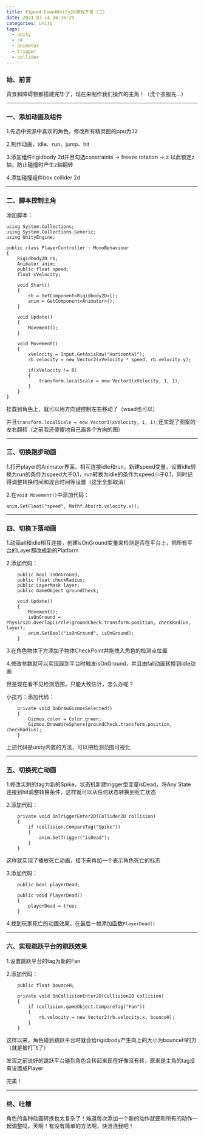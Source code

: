 ```yaml
---
title: 《Speed Down》Unity2d游戏开发（三）
date: 2021-07-14 16:16:29
categories:	unity
tags:
  - unity
  - c#
  - animator
  - trigger
  - collider
---
```




### 	始、前言

背景和障碍物都搭建完毕了，现在来制作我们操作的主角！（洗个衣服先...）



<!--more-->

---



### 	一、添加动画及组件

1.先选中资源中喜欢的角色，修改所有精灵图的ppu为32

2.制作动画，idle、run、jump、hit

3.添加组件rigidbody 2d并且勾选constraints → freeze rotation → z 以此锁定z轴，防止碰撞时产生z轴翻转

4.添加碰撞组件box collider 2d



---



### 	二、脚本控制主角

添加脚本：

```
using System.Collections;
using System.Collections.Generic;
using UnityEngine;

public class PlayerController : MonoBehaviour
{
    Rigidbody2D rb;
    Animator anim;
    public float speed;
    float xVelocity;

    void Start()
    {
        rb = GetComponent<Rigidbody2D>();
        anim = GetComponent<Animator>();
    }

    void Update()
    {
        Movement();
    }

    void Movement()
    {
        xVelocity = Input.GetAxisRaw("Horizontal");
        rb.velocity = new Vector2(xVelocity * speed, rb.velocity.y);

        if(xVelocity != 0)
        {
            transform.localScale = new Vector3(xVelocity, 1, 1);
        }
    }
}
```

挂载到角色上，就可以用方向键控制左右移动了（wsad也可以）

并且`transform.localScale = new Vector3(xVelocity, 1, 1);`还实现了图案的左右翻转（之前我还傻傻地自己画各个方向的图）



---



### 	三、切换跑步动画

1.打开player的Animator界面，相互连接idle和run，新建speed变量，设置idle转换为run的条件为speed大于0.1，run转换为idle的条件为speed小于0.1，同时记得调整转换时间和混合时间等设置（这里全部取消）

2.在`void Movement()`中添加代码：

```
anim.SetFloat("speed", Mathf.Abs(rb.velocity.x));
```



---



### 	四、切换下落动画

1.动画all和idle相互连接，创建isOnGround变量来检测是否在平台上，把所有平台的Layer都改成新的Platform

2.添加代码：

```
    public bool isOnGround;
    public float checkRadius;
    public LayerMask layer;
    public GameObject groundCheck;
    
    void Update()
    {
        Movement();
        isOnGround = Physics2D.OverlapCircle(groundCheck.transform.position, checkRadius, layer);
        anim.SetBool("isOnGround", isOnGround);
    } 
```

3.在角色物体下方添加子物体CheckPoint并拖拽入角色的检测点位置

4.修改参数就可以实现踩到平台时触发isOnGround，并且由fall动画转换到idle动画

但是现在看不见检测范围，只能大致估计，怎么办呢？

小技巧：添加代码：

```
    private void OnDrawGizmosSelected()
    {
        Gizmos.color = Color.green;
        Gizmos.DrawWireSphere(groundCheck.transform.position, checkRadius);
    }
```

上述代码是unity内置的方法，可以把检测范围可视化

---



### 	五、切换死亡动画

1.修改尖刺的tag为新的Spike，状态机新建trigger型变量isDead，将Any State 连接到hit调整转换条件，这样就可以从任何状态转换到死亡状态

2.添加代码：

```
    private void OnTriggerEnter2D(Collider2D collision)
    {
        if (collision.CompareTag("Spike"))
        {
            anim.SetTrigger("isDead");
        }
    }
```

这样就实现了播放死亡动画，接下来再加一个表示角色死亡的标志

3.添加代码：

```
    public bool playerDead;
    
    public void PlayerDead()
    {
        playerDead = true;
    }
```

4.找到玩家死亡的动画效果，在最后一帧添加函数`PlayerDead()`



---



### 	六、实现跳跃平台的跳跃效果

1.设置跳跃平台的tag为新的Fan

2.添加代码：

```
    public float bounceH;
    
    private void OnCollisionEnter2D(Collision2D collision)
    {
        if (collision.gameObject.CompareTag("Fan"))
        {
            rb.velocity = new Vector2(rb.velocity.x, bounceH);
        }
    }
```

这样以来，角色碰到跳跃平台时就会给rigidbody产生向上的大小为bounceH的力（就是被打飞了）

发现之前说好的跳跃平台碰到角色会转起来现在好像没有转，原来是主角的tag没有设置成Player

完美！



---



### 	终、吐槽

角色的各种动画转换也太复杂了！难道每次添加一个新的动作就要和所有的动作一起调整吗，天啊！有没有简单的方法啊，快浇浇我吧！

